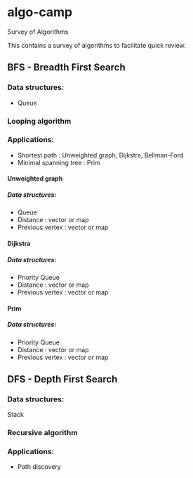 # algo-camp
Survey of Algorithms

This contains a survey of algorithms to facilitate quick review.

## BFS - Breadth First Search

### Data structures:
* Queue

### Looping algorithm

### Applications: 
* Shortest path : Unweighted graph, Dijkstra, Bellman-Ford
* Minimal spanning tree : Prim

#### Unweighted graph

##### Data structures:
* Queue
* Distance : vector or map
* Previous vertex : vector or map

#### Dijkstra

##### Data structures:
* Priority Queue
* Distance : vector or map
* Previous vertex : vector or map


#### Prim

##### Data structures:
* Priority Queue
* Distance : vector or map
* Previous vertex : vector or map


## DFS - Depth First Search

### Data structures:
Stack

### Recursive algorithm

### Applications:
* Path discovery





